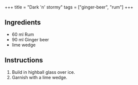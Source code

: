 +++
title = "Dark 'n' stormy"
tags = ["ginger-beer", "rum"]
+++

## Ingredients

- 60 ml Rum
- 90 ml Ginger beer
- lime wedge

## Instructions

1. Build in highball glass over ice.
2. Garnish with a lime wedge.
